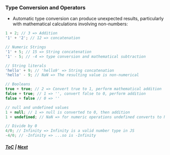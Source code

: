 ### Type Conversion and Operators
* Automatic type conversion can produce unexpected results, particularly with mathematical calculations involving non-numbers:

```javascript
1 + 2; // 3 => Addition
'1' + '2'; // 12 => concatenation

// Numeric Strings
'1' + 5; // 15 => String concatenation
'1' - 5; // -4 => type conversion and mathematical subtraction

// String literals
'hello' + 9; // 'hello9' => String concatenation
'hello' - 9; // NaN => The resulting value is non-numerical

// Booleans
true + true; // 2 => Convert true to 1, perform mathematical addition
false + true; // 1 => '', convert false to 0, perform addition
false + false // 0 => ''

// null and undefined values
1 + null; // 1 => null is converted to 0, then addition
1 + undefined; // NaN => for numeric operations undefined converts to NaN

// Divide by 0
4/0; // Infinity => Infinity is a valid number type in JS
-4/0; // -Infinity => ...so is -Infinity
```


##### [ToC](README.md) | [Next](2_TypeOfAndOperandConversion.md)
